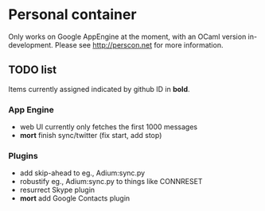 Personal container
==================

Only works on Google AppEngine at the moment, with an OCaml version in-development.
Please see http://perscon.net for more information.

TODO list
---------

Items currently assigned indicated by github ID in **bold**.

### App Engine

- web UI currently only fetches the first 1000 messages
- **mort** finish sync/twitter (fix start, add stop)

### Plugins

- add skip-ahead to eg., Adium:sync.py
- robustify eg., Adium:sync.py to things like CONNRESET
- resurrect Skype plugin
- **mort** add Google Contacts plugin

